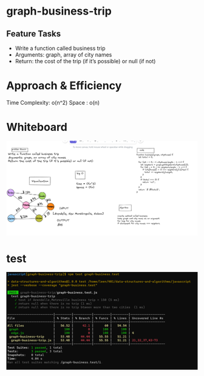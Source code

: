 # graph-business-trip

## Feature Tasks

- Write a function called business trip
- Arguments: graph, array of city names
- Return: the cost of the trip (if it’s possible) or null (if not)


# Approach & Efficiency

Time Complexity: o(n^2)
Space : o(n)

# Whiteboard

![Whiteboard](./img/cc37.PNG)

# test 

![test](./img/test37.PNG)
